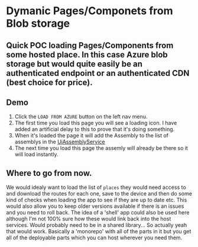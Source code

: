 # Dymanic Pages/Componets from Blob storage

## Quick POC loading Pages/Components from some hosted place. In this case Azure blob storage but would quite easily be an authenticated endpoint or an authenticated CDN (best choice for price). 

## Demo 
1) Click the `LOAD FROM AZURE` button on the left nav menu.
2) The first time you load this page you will see a loading icon. I have added an artificial delay to this to prove that it's doing something. 
3) When it's loaded the page it will add the Assembly to the list of assemblys in the [UiAssemblyService](DynamicBlazorUi/Services/UiAssemblyService.cs) 
4) The next time you load this page the assemly will already be there so it will load instantly.

## Where to go from now. 

We would idealy want to load the list of `places` they would need access to and download the routes for each one, save to the device and then do some kind of checks when loading the app to see if they are up to date etc. This would also allow you to keep older versions available if there is an issues and you need to roll back. The idea of a 'shell' app could also be used here although I'm not 100% sure how these would link back into the host services. Would probably need to be in a shared library... So actually yeah that would work. Basically a 'monorepo' with all of the parts in it but you get all of the deployable parts which you can host wherever you need them. 
